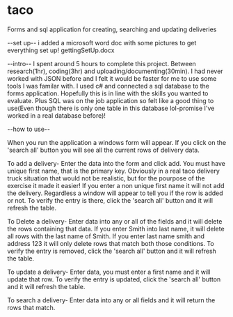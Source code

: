 # taco
Forms and sql application for creating, searching and updating deliveries 

--set up--
i added a microsoft word doc with some pictures to get everything set up!
gettingSetUp.docx

--intro--
I spent around 5 hours to complete this project. Between research(1hr), coding(3hr) and uploading/documenting(30min). I had never worked with JSON before and I felt it would be faster for me to use some tools I was familar with. I used c# and connected a sql database to the forms application. Hopefully this is in line with the skills you wanted to evaluate. Plus SQL was on the job application so felt like a good thing to use(Even though there is only one table in this database lol-promise I've worked in a real database before)!

--how to use--

When you run the application a windows form will appear. If you click on the 'search all' button you will see all the current rows of delivery data.

To add a delivery-
Enter the data into the form and click add. You must have unique first name, that is the primary key. Obviously in a real taco delivery truck situation that would not be realistic, but for the pourpose of the exercise it made it easier! 
If you enter a non unique first name it will not add the delivery. Regardless a window will appear to tell you if the row is added or not. To verify the entry is there, click the 'search all' button and it will refresh the table.

To Delete a delivery-
Enter data into any or all of the fields and it will delete the rows containing that data. If you enter Smith into last name, it will delete all rows with the last name of Smith. If you enter last name smith and address 123 it will only delete rows that match both those conditions. To verify the entry is removed, click the 'search all' button and it will refresh the table.

To update a delivery-
Enter data, you must enter a first name and it will update that row. To verify the entry is updated, click the 'search all' button and it will refresh the table.

To search a delivery-
Enter data into any or all fields and it will return the rows that match.



